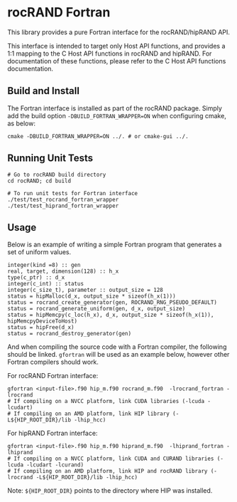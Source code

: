 # rocRAND Fortran

This library provides a pure Fortran interface for the rocRAND/hipRAND API. 

This interface is intended to target only Host API functions, and provides a 1:1 mapping to
the C Host API functions in rocRAND and hipRAND. For documentation of these functions, please
refer to the C Host API functions documentation.

## Build and Install

The Fortran interface is installed as part of the rocRAND package. Simply add the build
option `-DBUILD_FORTRAN_WRAPPER=ON` when configuring cmake, as below:

```
cmake -DBUILD_FORTRAN_WRAPPER=ON ../. # or cmake-gui ../.
```

## Running Unit Tests

```
# Go to rocRAND build directory
cd rocRAND; cd build

# To run unit tests for Fortran interface
./test/test_rocrand_fortran_wrapper
./test/test_hiprand_fortran_wrapper
```

## Usage

Below is an example of writing a simple Fortran program that generates a set of uniform values.

```
integer(kind =8) :: gen
real, target, dimension(128) :: h_x
type(c_ptr) :: d_x
integer(c_int) :: status
integer(c_size_t), parameter :: output_size = 128
status = hipMalloc(d_x, output_size * sizeof(h_x(1)))
status = rocrand_create_generator(gen, ROCRAND_RNG_PSEUDO_DEFAULT)
status = rocrand_generate_uniform(gen, d_x, output_size)
status = hipMemcpy(c_loc(h_x), d_x, output_size * sizeof(h_x(1)), hipMemcpyDeviceToHost)
status = hipFree(d_x)
status = rocrand_destroy_generator(gen)
```

And when compiling the source code with a Fortran compiler, the following should be linked.
`gfortran` will be used as an example below, however other Fortran compilers should work.

For rocRAND Fortran interface:
```
gfortran <input-file>.f90 hip_m.f90 rocrand_m.f90  -lrocrand_fortran -lrocrand
# If compiling on a NVCC platform, link CUDA libraries (-lcuda -lcudart)
# If compiling on an AMD platform, link HIP library (-L${HIP_ROOT_DIR}/lib -lhip_hcc)
```

For hipRAND Fortran interface:
```
gfortran <input-file>.f90 hip_m.f90 hiprand_m.f90  -lhiprand_fortran -lhiprand
# If compiling on a NVCC platform, link CUDA and CURAND libraries (-lcuda -lcudart -lcurand)
# If compiling on an AMD platform, link HIP and rocRAND library (-lrocrand -L${HIP_ROOT_DIR}/lib -lhip_hcc)
```

Note: `${HIP_ROOT_DIR}` points to the directory where HIP was installed.
